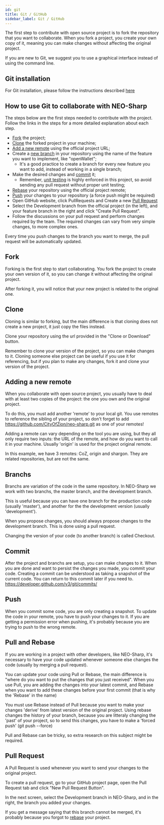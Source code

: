 ```yaml
---
id: git
title: Git / GitHub
sidebar_label: Git / GitHub
---
```

The first step to contribute with open source project is to fork the repository that you want to collaborate. When you fork a project, you create your own copy of it, meaning you can make changes without affecting the original project.

If you are new to Git, we suggest you to use a graphical interface instead of using the command line.

## Git installation
For Git installation, please follow the instructions described [here](https://help.github.com/articles/set-up-git/)

## How to use Git to collaborate with NEO-Sharp
The steps below are the first steps needed to contribute with the project. Follow the links in the steps for a more detailed explanation about each step.

- [Fork](#fork) the project;
- [Clone](#clone) the forked project in your machine;
- [Add a new remote](#adding-a-new-remote) using the official project URL;
- Create a [new branch](#branchs) in your repository using the name of the feature you want to implement, like "openWallet";
	- It's a good practice to create a branch for every new feature you want to add, instead of working in a single branch;
- Make the desired changes and [commit](#commit) it;
	- Remember, [unit testing](unit_test) is highly enforced in this project, so avoid sending any pull request without proper unit testing;
- [Rebase](#rebase) your repository using the official project remote;
- [Push](#push) your changes to your repository (a force push might be required)
- Open GitHub website, click PullRequests and Create a new [Pull Request](#pull-request)
- Select the Development branch from the official project (in the left), and your feature branch in the right and click "Create Pull Request".
- Follow the discussions on your pull request and perform changes required by the team. The required changes can vary from very simple changes, to more complex ones.

Every time you push changes to the branch you want to merge, the pull request will be automatically updated.

## Fork
Forking is the first step to start collaborating. You fork the project to create your own version of it, so you can change it without affecting the original project.

After forking it, you will notice that your new project is related to the original one.

## Clone
Cloning is similar to forking, but the main difference is that cloning does not create a new project, it just copy the files instead.

Clone your repository using the url provided in the "Clone or Download"  button.

Remember to clone your version of the project, so you can make changes to it.
Cloning someone else project can be useful if you use it for referencing, but if you plan to make any changes, fork it and clone your version of the project.

## Adding a new remote
When you collaborate with open source project, you usually have to deal with at least two copies of the project: the one you own and the original project.

To do this, you must add another 'remote'  to your local git.
You use remotes to reference the sibling of your project, so don't forget to add https://github.com/CityOfZion/neo-sharp.git as one of your remotes!

Adding a remote can vary depending on the tool you are using, but they all only require two inputs: the URL of the remote, and how do you want to call it in your machine. Usually 'origin' is used for the project original remote.

In this example, we have 3 remotes: CoZ, origin and shargon. They are related repositories, but are not the same.

## Branchs
Branchs are variation of the code in the same repository. In NEO-Sharp we work with two branchs, the master branch, and the development branch.

This is useful because you can have one branch for the production code (usually 'master'), and another for the the development version (usually 'development').

When you propose changes, you should always propose  changes to the development branch. This is done using a pull request.

Changing the version of your code (to another branch) is called Checkout.


## Commit
After the project and branchs are setup, you can make changes to it. When you are done and want to persist the changes you made, you commit your code. Creating a commit can be understood as taking a snapshot of the current code. You can return to this commit later if you need to. https://developer.github.com/v3/git/commits/

## Push
When you commit some code, you are only creating a snapshot. To update the code in your remote, you have to push your changes to it. If you are getting a permission error when pushing, it's probably because you are trying to push to the wrong remote.

## Pull and Rebase
If you are working in a project with other developers, like NEO-Sharp, it's necessary to have your code updated whenever someone else changes the code (usually by merging a pull request).

You can update your code using  Pull or Rebase, the main difference is "where do you want to put the changes that you just received".
When you use Pull, you are adding the changes into your latest commit, and Rebase when you want to add these changes before your first commit (that is why the 'Rebase' in the name)

You must use Rebase instead of Pull because you want to make your changes 'derive'  from latest version of the original project.
Using rebase changes the history of your branch, because you are litteraly changing the 'past' of your project, so to send this changes, you have to make a 'forced push' (git push --force)

Pull and Rebase can be tricky, so extra research on this subject might be required.

## Pull Request
A Pull Request is used whenever you want to send your changes to the original project.

To create a pull request, go to your GitHub project page,  open the Pull Request tab and click "New Pull Request Button".

In the next screen, select the Development branch in NEO-Sharp, and in the right, the branch you added your changes.

If you get a message saying that this branch cannot be merged, it's probably because you forgot to [rebase](#rebase) your project.
